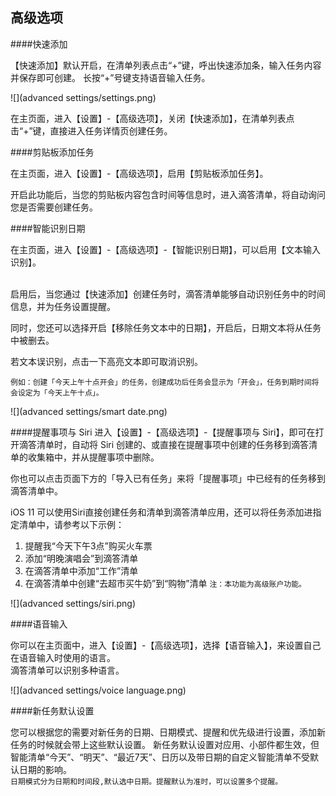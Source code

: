 ## 高级选项

####快速添加

【快速添加】默认开启，在清单列表点击“+”键，呼出快速添加条，输入任务内容并保存即可创建。
长按“+”号键支持语音输入任务。

![](advanced settings/settings.png)

在主页面，进入【设置】-【高级选项】，关闭【快速添加】，在清单列表点击“+”键，直接进入任务详情页创建任务。

####剪贴板添加任务

在主页面，进入【设置】-【高级选项】，启用【剪贴板添加任务】。

开启此功能后，当您的剪贴板内容包含时间等信息时，进入滴答清单，将自动询问您是否需要创建任务。


####智能识别日期

在主页面，进入【设置】-【高级选项】-【智能识别日期】，可以启用【文本输入识别】。

<br>启用后，当您通过【快速添加】创建任务时，滴答清单能够自动识别任务中的时间信息，并为任务设置提醒。

同时，您还可以选择开启【移除任务文本中的日期】，开启后，日期文本将从任务中被删去。

若文本误识别，点击一下高亮文本即可取消识别。

`例如：创建「今天上午十点开会」的任务，创建成功后任务会显示为「开会」，任务到期时间将会设定为「今天上午十点」。`

![](advanced settings/smart date.png)

####提醒事项与 Siri 
进入【设置】-【高级选项】-【提醒事项与 Siri】，即可在打开滴答清单时，自动将 Siri 创建的、或直接在提醒事项中创建的任务移到滴答清单的收集箱中，并从提醒事项中删除。  

你也可以点击页面下方的「导入已有任务」来将「提醒事项」中已经有的任务移到滴答清单中。

iOS 11 可以使用Siri直接创建任务和清单到滴答清单应用，还可以将任务添加进指定清单中，请参考以下示例：
1.    提醒我“今天下午3点”购买火车票
2.    添加“明晚演唱会”到滴答清单
3.    在滴答清单中添加“工作”清单
4.    在滴答清单中创建“去超市买牛奶”到“购物”清单
`注：本功能为高级账户功能。`

![](advanced settings/siri.png)

####语音输入

你可以在主页面中，进入【设置】-【高级选项】，选择【语音输入】，来设置自己在语音输入时使用的语言。  
滴答清单可以识别多种语言。

![](advanced settings/voice language.png)

####新任务默认设置

您可以根据您的需要对新任务的日期、日期模式、提醒和优先级进行设置，添加新任务的时候就会带上这些默认设置。
新任务默认设置对应用、小部件都生效，但智能清单“今天”、“明天”、“最近7天”、日历以及带日期的自定义智能清单不受默认日期的影响。
<br>`日期模式分为日期和时间段,默认选中日期。提醒默认为准时，可以设置多个提醒。`


